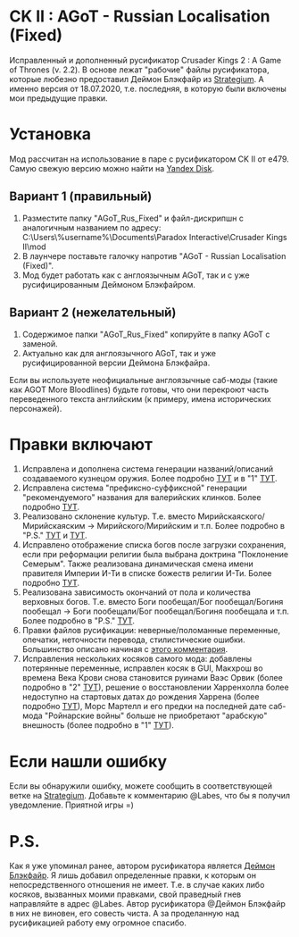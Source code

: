 # CK II : AGoT - Russian Localisation (Fixed)
Исправленный и дополненный русификатор Crusader Kings 2 : A Game of Thrones (v. 2.2). В основе лежат "рабочие" файлы русификатора, которые любезно предоставил Деймон Блэкфайр из [Strategium](https://www.strategium.ru/forum/topic/32987-rusifikatsiya-moda-«a-game-of-thrones»/). А именно версия от 18.07.2020, т.е. последняя, в которую были включены мои предыдущие правки.
# Установка
Мод рассчитан на использование в паре с русификатором CK II от e479. Самую свежую версию можно найти на [Yandex Disk](https://yadi.sk/d/_53z7PyCchlEWQ).
## Вариант 1 (правильный)
1) Разместите папку "AGoT_Rus_Fixed" и файл-дискрипшн с аналогичным названием по адресу: C:\Users\\%username%\\Documents\Paradox Interactive\Crusader Kings II\mod
2) В лаунчере поставьте галочку напротив "AGoT - Russian Localisation (Fixed)".
3) Мод будет работать как с англоязычным AGoT, так и с уже русифицированным Деймоном Блэкфайром.
## Вариант 2 (нежелательный)
1) Содержимое папки "AGoT_Rus_Fixed" копируйте в папку AGoT с заменой.
2) Актуально как для англоязычного AGoT, так и уже русифицированной версии Деймона Блэкфайра.

Если вы используете неофициальные англоязычные саб-моды (такие как AGOT More Bloodlines) будьте готовы, что они перекроют часть переведенного текста английским (к примеру, имена исторических персонажей).
# Правки включают
1) Исправлена и дополнена система генерации названий/описаний создаваемого кузнецом оружия. Более подробно [ТУТ](https://www.strategium.ru/forum/topic/32987-rusifikatsiya-moda-%C2%ABa-game-of-thrones%C2%BB/?do=findComment&comment=3060275) и в "1" [ТУТ](https://www.strategium.ru/forum/topic/32987-rusifikatsiya-moda-%C2%ABa-game-of-thrones%C2%BB/?do=findComment&comment=3133064).
2) Исправлена система "префиксно-суффиксной" генерации "рекомендуемого" названия для валерийских клинков. Более подробно [ТУТ](https://www.strategium.ru/forum/topic/32987-rusifikatsiya-moda-%C2%ABa-game-of-thrones%C2%BB/?do=findComment&comment=3170950).
3) Реализовано склонение культур. Т.е. вместо Мирийскаяского/Мирийскаяским -> Мирийского/Мирийским и т.п. Более подробно в "P.S." [ТУТ](https://www.strategium.ru/forum/topic/32987-rusifikatsiya-moda-%C2%ABa-game-of-thrones%C2%BB/?do=findComment&comment=3066099) и [ТУТ](https://www.strategium.ru/forum/topic/32987-rusifikatsiya-moda-%C2%ABa-game-of-thrones%C2%BB/?do=findComment&comment=3202311).
4) Исправлено отображение списка богов после загрузки сохранения, если при реформации религии была выбрана доктрина "Поклонение Семерым". Также реализована динамическая смена имени правителя Империи И-Ти в списке божеств религии И-Ти. Более подробно [ТУТ](https://www.strategium.ru/forum/topic/32987-rusifikatsiya-moda-%C2%ABa-game-of-thrones%C2%BB/?do=findComment&comment=3125204).
5) Реализована зависимость окончаний от пола и количества верховных богов. Т.е. вместо Боги пообещал/Бог пообещал/Богиня пообещал -> Боги пообещали/Бог пообещал/Богиня пообещала и т.п. Более подробно в "P.S." [ТУТ](https://www.strategium.ru/forum/topic/32987-rusifikatsiya-moda-%C2%ABa-game-of-thrones%C2%BB/?do=findComment&comment=3079411).
6) Правки файлов русификации: неверные/поломанные переменные, опечатки, неточности перевода, стилистические ошибки. Большинство описано начиная с [этого комментария](https://www.strategium.ru/forum/topic/32987-rusifikatsiya-moda-%C2%ABa-game-of-thrones%C2%BB/?do=findComment&comment=3056447).
7) Исправления нескольких косяков самого мода: добавлены потерянные переменные, исправлен косяк в GUI, Макхрош во времена Века Крови снова становится руинами Ваэс Орвик (более подробно в "2" [ТУТ](https://www.strategium.ru/forum/topic/32987-rusifikatsiya-moda-%C2%ABa-game-of-thrones%C2%BB/?do=findComment&comment=3133064)), решение о восстановлении Харренхолла более недоступно на стартовых датах до рождения Харрена (более подробно [ТУТ](https://www.strategium.ru/forum/topic/32987-rusifikatsiya-moda-«a-game-of-thrones»/page/127/?tab=comments#comment-3181648)), Морс Мартелл и его предки на последней дате саб-мода "Ройнарские войны" больше не приобретают "арабскую" внешность (более подробно в "1" [ТУТ](https://www.strategium.ru/forum/topic/32987-rusifikatsiya-moda-%C2%ABa-game-of-thrones%C2%BB/?do=findComment&comment=3282678)).
# Если нашли ошибку
Если вы обнаружили ошибку, можете сообщить в соответствующей ветке на [Strategium](https://www.strategium.ru/forum/topic/32987-rusifikatsiya-moda-«a-game-of-thrones»/). Добавьте к комментарию @Labes, что бы я получил уведомление. Приятной игры =)
# P.S.
Как я уже упоминал ранее, автором русификатора является [Деймон Блэкфайр](https://www.strategium.ru/forum/profile/15285-deymon-blekfayr/). Я лишь добавил определенные правки, к которым он непосредственного отношения не имеет. Т.е. в случае каких либо косяков, вызванных моими правками, свой праведный гнев направляйте в адрес @Labes. Автор русификатора @Деймон Блэкфайр в них не виновен, его совесть чиста. А за проделанную над русификацией работу ему огромное спасибо.